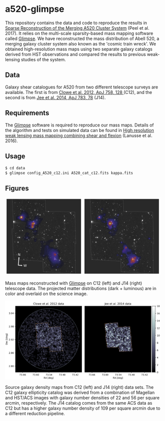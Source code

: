 # a520-glimpse

This repository contains the data and code to reproduce the results in [Sparse Reconstruction of the Merging A520 Cluster System](https://iopscience.iop.org/article/10.3847/1538-4357/aa850d/meta) (Peel et al. 2017). It relies on the multi-scale sparsity-based mass mapping software called [Glimpse](https://github.com/CosmoStat/Glimpse). We have reconstructed the mass distribution of Abell 520, a merging galaxy cluster system also known as the 'cosmic train wreck'.  We obtained high-resolution mass maps using two separate galaxy catalogs derived from HST observations and compared the results to previous weak-lensing studies of the system.

## Data

Galaxy shear catalogues for A520 from two different telescope surveys are available. The first is from [Clowe et al. 2012, ApJ 758, 128 ](https://iopscience.iop.org/article/10.1088/0004-637X/758/2/128/meta) (C12), and the second is from [Jee et al. 2014, ApJ 783, 78](https://iopscience.iop.org/article/10.1088/0004-637X/783/2/78/meta) (J14).

## Requirements

The [Glimpse](https://github.com/CosmoStat/Glimpse) software is required to reproduce our mass maps. Details of the algorithm and tests on simulated data can be found in [High resolution weak lensing mass mapping combining shear and flexion](https://www.aanda.org/articles/aa/abs/2016/07/aa28278-16/aa28278-16.html) (Lanusse et al. 2016).

## Usage

```shell
$ cd data
$ glimpse config_A520_c12.ini A520_cat_c12.fits kappa.fits
```

## Figures
<p align="center">
<img src="https://github.com/austinpeel/a520-glimpse/blob/master/figures/a520_glimpse_maps.png" alt="glimpse_maps" width="750"/>
</p>

Mass maps reconstructed with [Glimpse](https://github.com/CosmoStat/Glimpse) on C12 (left) and J14 (right) telescope data. The projected matter distributions (dark + luminous) are in color and overlaid on the science image.

<img src="https://github.com/austinpeel/a520-glimpse/blob/master/figures/a520_source_density.png" alt="source_density" width="800"/>

Source galaxy density maps from C12 (left) and J14 (right) data sets. The C12 galaxy ellipticity catalog was derived from a combination of Magellan and HST/ACS images with galaxy number densities of 22 and 56 per square arcmin, respectively. The J14 catalog comes from the same ACS data as C12 but has a higher galaxy number density of 109 per square arcmin due to a different reduction pipeline.
